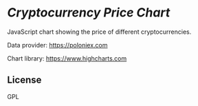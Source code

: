*Cryptocurrency Price Chart*
===============

JavaScript chart showing the price of different cryptocurrencies.

Data provider: https://poloniex.com

Chart library: https://www.highcharts.com

License
-------

GPL
